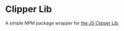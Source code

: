 # Clipper Lib

A simple NPM package wrapper for [the JS Clipper Lib](https://sourceforge.net/p/jsclipper/wiki/).
